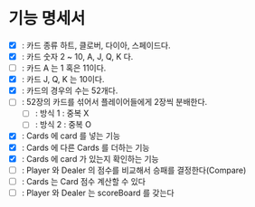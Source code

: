 # 기능 명세서
- [x] : 카드 종류 하트, 클로버, 다이아, 스페이드다.
- [x] : 카드 숫자 2 ~ 10, A, J, Q, K 다.
- [ ] : 카드 A 는 1 혹은 11이다.
- [x] : 카드 J, Q, K 는 10이다.
- [x] : 카드의 경우의 수는 52개다.
- [ ] : 52장의 카드를 섞어서 플레이어들에게 2장씩 분배한다.
  - [ ] : 방식 1 : 중복 X
  - [ ] : 방식 2 : 중복 O
- [x] : Cards 에 card 를 넣는 기능
- [x] : Cards 에 다른 Cards 를 더하는 기능
- [x] : Cards 에 card 가 있는지 확인하는 기능
- [ ] : Player 와 Dealer 의 점수를 비교해서 승패를 결정한다(Compare)
- [ ] : Cards 는 Card 점수 계산할 수 있다
- [ ] : Player 와 Dealer 는 scoreBoard 를 갖는다 
